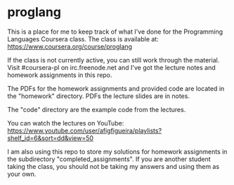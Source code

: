 proglang
========

This is a place for me to keep track of what I've done for the Programming Languages Coursera class.
The class is available at: https://www.coursera.org/course/proglang

If the class is not currently active, you can still work through the material. Visit #coursera-pl on irc.freenode.net and I've got the lecture notes and homework assignments in this repo.

The PDFs for the homework assignments and provided code are located in the "homework" directory.
PDFs the lecture slides are in notes.

The "code" directory are the example code from the lectures.

You can watch the lectures on YouTube: https://www.youtube.com/user/afigfigueira/playlists?shelf_id=6&sort=dd&view=50

I am also using this repo to store my solutions for homework assignments in the subdirectory "completed_assignments". If you are another student taking the class, you should not be taking my answers and using them as your own.
